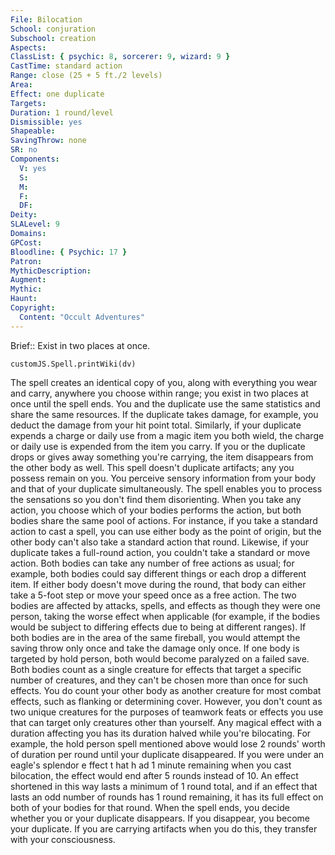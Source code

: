 ```yaml
---
File: Bilocation
School: conjuration
Subschool: creation
Aspects: 
ClassList: { psychic: 8, sorcerer: 9, wizard: 9 }
CastTime: standard action
Range: close (25 + 5 ft./2 levels)
Area: 
Effect: one duplicate
Targets: 
Duration: 1 round/level
Dismissible: yes
Shapeable: 
SavingThrow: none
SR: no
Components:
  V: yes
  S: 
  M: 
  F: 
  DF: 
Deity: 
SLALevel: 9
Domains: 
GPCost: 
Bloodline: { Psychic: 17 }
Patron: 
MythicDescription: 
Augment: 
Mythic: 
Haunt: 
Copyright:
  Content: "Occult Adventures"
---
```

Brief:: Exist in two places at once.

```dataviewjs
customJS.Spell.printWiki(dv)
```

The spell creates an identical copy of you, along with everything you wear and carry, anywhere you choose within range; you exist in two places at once until the spell ends. You and the duplicate use the same statistics and share the same resources. If the duplicate takes damage, for example, you deduct the damage from your hit point total. Similarly, if your duplicate expends a charge or daily use from a magic item you both wield, the charge or daily use is expended from the item you carry. If you or the duplicate drops or gives away something you're carrying, the item disappears from the other body as well. This spell doesn't duplicate artifacts; any you possess remain on you.  You perceive sensory information from your body and that of your duplicate simultaneously. The spell enables you to process the sensations so you don't find them disorienting.  When you take any action, you choose which of your bodies performs the action, but both bodies share the same pool of actions. For instance, if you take a standard action to cast a spell,  you can use either body as the point of origin, but the other body can't also take a standard action that round. Likewise, if your duplicate takes a full-round action, you couldn't take a standard or move action. Both bodies can take any number of free actions as usual; for example, both bodies could say different things or each drop a different item. If either body doesn't move during the round, that body can either take a 5-foot step or move your speed once as a free action.  The two bodies are affected by attacks, spells, and effects as though they were one person, taking the worse effect when applicable (for example, if the bodies would be subject to differing effects due to being at different ranges). If both bodies are in the area of the same fireball, you would attempt the saving throw only once and take the damage only once. If one body is targeted by hold person, both would become paralyzed on a failed save. Both bodies count as a single creature for effects that target a specific number of creatures, and they can't be chosen more than once for such effects. You do count your other body as another creature for most combat effects, such as flanking or determining cover. However, you don't count as two unique creatures for the purposes of teamwork feats or effects you use that can target only creatures other than yourself.  Any magical effect with a duration affecting you has its duration halved while you're bilocating. For example, the hold person spell mentioned above would lose 2 rounds' worth of duration per round until your duplicate disappeared. If you were under an eagle's splendor e ffect t hat h ad 1 minute remaining when you cast bilocation, the effect would end after 5 rounds instead of 10. An effect shortened in this way lasts a minimum of 1 round total, and if an effect that lasts an odd number of rounds has 1 round remaining, it has its full effect on both of your bodies for that round.  When the spell ends, you decide whether you or your duplicate disappears. If you disappear, you become your duplicate. If you are carrying artifacts when you do this, they transfer with your consciousness.
